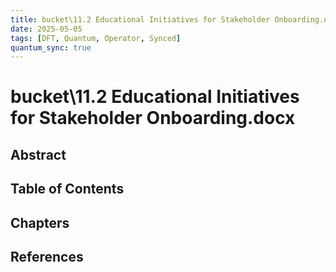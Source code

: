```yaml
---
title: bucket\11.2 Educational Initiatives for Stakeholder Onboarding.docx
date: 2025-05-05
tags: [DFT, Quantum, Operator, Synced]
quantum_sync: true
---
```

# bucket\11.2 Educational Initiatives for Stakeholder Onboarding.docx

## Abstract

## Table of Contents

## Chapters

## References

